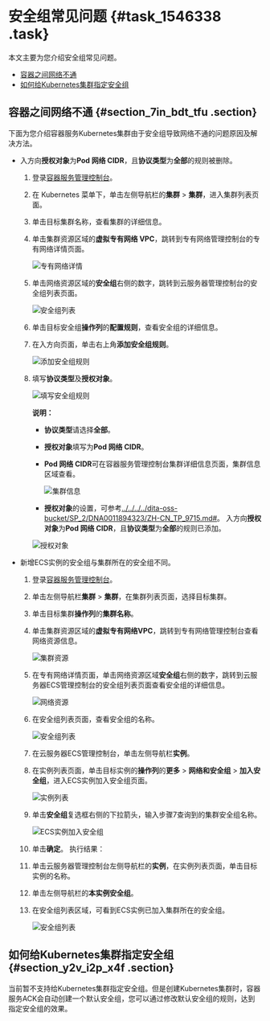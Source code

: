 # 安全组常见问题 {#task_1546338 .task}

本文主要为您介绍安全组常见问题。

-   [容器之间网络不通](#section_7in_bdt_tfu)
-   [如何给Kubernetes集群指定安全组](#section_y2v_i2p_x4f)

## 容器之间网络不通 {#section_7in_bdt_tfu .section}

下面为您介绍容器服务Kubernetes集群由于安全组导致网络不通的问题原因及解决方法。

-   入方向**授权对象**为**Pod 网络 CIDR**，且**协议类型**为**全部**的规则被删除。
    1.  登录[容器服务管理控制台](https://cs.console.aliyun.com)。
    2.  在 Kubernetes 菜单下，单击左侧导航栏的**集群** \> **集群**，进入集群列表页面。
    3.  单击目标集群名称，查看集群的详细信息。
    4.  单击集群资源区域的**虚拟专有网络 VPC**，跳转到专有网络管理控制台的专有网络详情页面。

        ![专有网络详情](http://static-aliyun-doc.oss-cn-hangzhou.aliyuncs.com/assets/img/97289/156626492337001_zh-CN.png)

    5.  单击网络资源区域的**安全组**右侧的数字，跳转到云服务器管理控制台的安全组列表页面。

        ![安全组列表](http://static-aliyun-doc.oss-cn-hangzhou.aliyuncs.com/assets/img/97289/156626492337002_zh-CN.png)

    6.  单击目标安全组**操作列**的**配置规则**，查看安全组的详细信息。
    7.  在入方向页面，单击右上角**添加安全组规则**。

        ![添加安全组规则](http://static-aliyun-doc.oss-cn-hangzhou.aliyuncs.com/assets/img/97289/156626492337576_zh-CN.png)

    8.  填写**协议类型**及**授权对象**。

        ![填写安全组规则](http://static-aliyun-doc.oss-cn-hangzhou.aliyuncs.com/assets/img/97289/156626492337007_zh-CN.png)

        **说明：** 

        -   **协议类型**请选择**全部**。
        -   **授权对象**填写为**Pod 网络 CIDR**。
        -   **Pod 网络 CIDR**可在容器服务管理控制台集群详细信息页面，集群信息区域查看。

            ![集群信息](http://static-aliyun-doc.oss-cn-hangzhou.aliyuncs.com/assets/img/97289/156626492337009_zh-CN.png)

        -   **授权对象**的设置，可参考[../../../../dita-oss-bucket/SP\_2/DNA0011894323/ZH-CN\_TP\_9715.md\#](../../../../intl.zh-CN/安全/安全组/安全组应用案例.md#)。
        入方向**授权对象**为**Pod 网络 CIDR**，且**协议类型**为**全部**的规则已添加。

        ![授权对象](http://static-aliyun-doc.oss-cn-hangzhou.aliyuncs.com/assets/img/97289/156626492337003_zh-CN.png)

-   新增ECS实例的安全组与集群所在的安全组不同。

    1.  登录[容器服务管理控制台](https://cs.console.aliyun.com)。
    2.  单击左侧导航栏**集群** \> **集群**，在集群列表页面，选择目标集群。
    3.  单击目标集群**操作列**的**集群名称**。
    4.  单击集群资源区域的**虚拟专有网络VPC**，跳转到专有网络管理控制台查看网络资源信息。

        ![集群资源](http://static-aliyun-doc.oss-cn-hangzhou.aliyuncs.com/assets/img/97289/156626492337001_zh-CN.png)

    5.  在专有网络详情页面，单击网络资源区域**安全组**右侧的数字，跳转到云服务器ECS管理控制台的安全组列表页面查看安全组的详细信息。

        ![网络资源](http://static-aliyun-doc.oss-cn-hangzhou.aliyuncs.com/assets/img/97289/156626492337002_zh-CN.png)

    6.  在安全组列表页面，查看安全组的名称。

        ![安全组列表](http://static-aliyun-doc.oss-cn-hangzhou.aliyuncs.com/assets/img/97289/156626492437012_zh-CN.png)

    7.  在云服务器ECS管理控制台，单击左侧导航栏**实例**。
    8.  在实例列表页面，单击目标实例的**操作列**的**更多** \> **网络和安全组** \> **加入安全组**，进入ECS实例加入安全组页面。

        ![实例列表](http://static-aliyun-doc.oss-cn-hangzhou.aliyuncs.com/assets/img/97289/156626492437135_zh-CN.png)

    9.  单击**安全组**复选框右侧的下拉箭头，输入步骤7查询到的集群安全组名称。

        ![ECS实例加入安全组](http://static-aliyun-doc.oss-cn-hangzhou.aliyuncs.com/assets/img/97289/156626492437136_zh-CN.png)

    10. 单击**确定**。
    执行结果：

    1.  单击云服务器管理控制台左侧导航栏的**实例**，在实例列表页面，单击目标实例的名称。
    2.  单击左侧导航栏的**本实例安全组**。
    3.  在安全组列表区域，可看到ECS实例已加入集群所在的安全组。

        ![安全组列表](http://static-aliyun-doc.oss-cn-hangzhou.aliyuncs.com/assets/img/97289/156626492437607_zh-CN.png)


## 如何给Kubernetes集群指定安全组 {#section_y2v_i2p_x4f .section}

当前暂不支持给Kubernetes集群指定安全组。但是创建Kubernetes集群时，容器服务ACK会自动创建一个默认安全组，您可以通过修改默认安全组的规则，达到指定安全组的效果。

